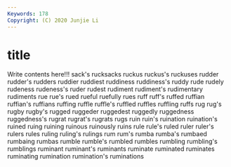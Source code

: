```yaml
---
Keywords: 178
Copyright: (C) 2020 Junjie Li
---
```


# title

Write contents here!!!
sack's 
rucksacks 
ruckus 
ruckus's
ruckuses 
rudder 
rudder's 
rudders 
ruddier 
ruddiest 
ruddiness 
ruddiness's 
ruddy 
rude
rudely 
rudeness 
rudeness's 
ruder 
rudest 
rudiment 
rudiment's 
rudimentary 
rudiments 
rue
rue's 
rued 
rueful 
ruefully 
rues 
ruff 
ruff's 
ruffed 
ruffian 
ruffian's
ruffians 
ruffing 
ruffle 
ruffle's 
ruffled 
ruffles 
ruffling 
ruffs 
rug 
rug's
rugby 
rugby's 
rugged 
ruggeder 
ruggedest 
ruggedly 
ruggedness 
ruggedness's 
rugrat 
rugrat's
rugrats 
rugs 
ruin 
ruin's 
ruination 
ruination's 
ruined 
ruing 
ruining 
ruinous
ruinously 
ruins 
rule 
rule's 
ruled 
ruler 
ruler's 
rulers 
rules 
ruling
ruling's 
rulings 
rum 
rum's 
rumba 
rumba's 
rumbaed 
rumbaing 
rumbas 
rumble
rumble's 
rumbled 
rumbles 
rumbling 
rumbling's 
rumblings 
ruminant 
ruminant's 
ruminants 
ruminate
ruminated 
ruminates 
ruminating 
rumination 
rumination's 
ruminations 
